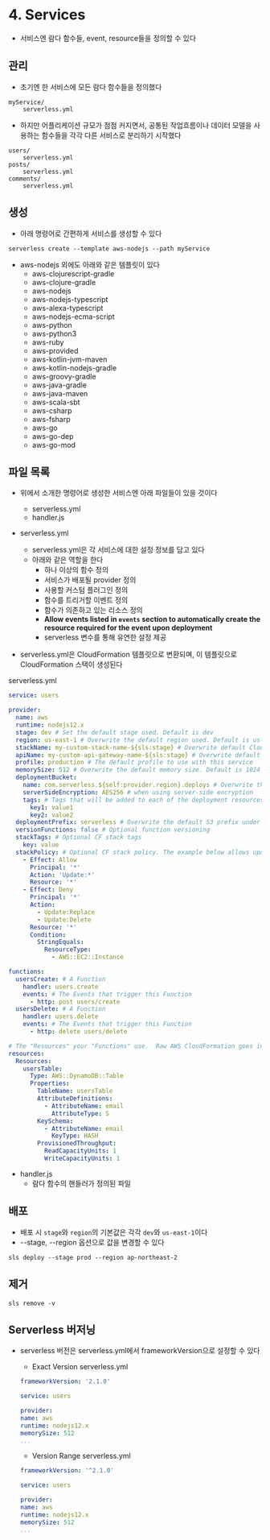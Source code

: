 # 4. Services

* 서비스엔 람다 함수들, event, resource들을 정의할 수 있다

## 관리

* 초기엔 한 서비스에 모든 람다 함수들을 정의했다 

```
myService/
    serverless.yml
```

* 하지만 어플리케이션 규모가 점점 커지면서, 공통된 작업흐름이나 데이터 모델을 사용하는 함수들을 각각 다른 서비스로 분리하기 시작했다

```
users/
    serverless.yml
posts/
    serverless.yml
comments/
    serverless.yml
```

## 생성

* 아래 명령어로 간편하게 서비스를 생성할 수 있다

```
serverless create --template aws-nodejs --path myService
```

* aws-nodejs 외에도 아래와 같은 템플릿이 있다
    * aws-clojurescript-gradle
    * aws-clojure-gradle
    * aws-nodejs
    * aws-nodejs-typescript
    * aws-alexa-typescript
    * aws-nodejs-ecma-script
    * aws-python
    * aws-python3
    * aws-ruby
    * aws-provided
    * aws-kotlin-jvm-maven
    * aws-kotlin-nodejs-gradle
    * aws-groovy-gradle
    * aws-java-gradle
    * aws-java-maven
    * aws-scala-sbt
    * aws-csharp
    * aws-fsharp
    * aws-go
    * aws-go-dep
    * aws-go-mod

## 파일 목록

* 위에서 소개한 명령어로 생성한 서비스엔 아래 파일들이 있을 것이다
    * serverless.yml
    * handler.js

* serverless.yml
    * serverless.yml은 각 서비스에 대한 설정 정보를 담고 있다
    * 아래와 같은 역할을 한다
        * 하나 이상의 함수 정의
        * 서비스가 배포될 provider 정의
        * 사용할 커스텀 플러그인 정의
        * 함수를 트리거할 이벤트 정의
        * 함수가 의존하고 있는 리소스 정의
        * **Allow events listed in `events` section to automatically create the resource required for the event upon deployment**
        * serverless 변수를 통해 유연한 설정 제공

* serverless.yml은 CloudFormation 템플릿으로 변환되며, 이 템플릿으로 CloudFormation 스택이 생성된다

serverless.yml
```yml
service: users

provider:
  name: aws
  runtime: nodejs12.x
  stage: dev # Set the default stage used. Default is dev
  region: us-east-1 # Overwrite the default region used. Default is us-east-1
  stackName: my-custom-stack-name-${sls:stage} # Overwrite default CloudFormation stack name. Default is ${self:service}-${sls:stage}
  apiName: my-custom-api-gateway-name-${sls:stage} # Overwrite default API Gateway name. Default is ${sls:stage}-${self:service}
  profile: production # The default profile to use with this service
  memorySize: 512 # Overwrite the default memory size. Default is 1024
  deploymentBucket:
    name: com.serverless.${self:provider.region}.deploys # Overwrite the default deployment bucket
    serverSideEncryption: AES256 # when using server-side encryption
    tags: # Tags that will be added to each of the deployment resources
      key1: value1
      key2: value2
  deploymentPrefix: serverless # Overwrite the default S3 prefix under which deployed artifacts should be stored. Default is serverless
  versionFunctions: false # Optional function versioning
  stackTags: # Optional CF stack tags
    key: value
  stackPolicy: # Optional CF stack policy. The example below allows updates to all resources except deleting/replacing EC2 instances (use with caution!)
    - Effect: Allow
      Principal: '*'
      Action: 'Update:*'
      Resource: '*'
    - Effect: Deny
      Principal: '*'
      Action:
        - Update:Replace
        - Update:Delete
      Resource: '*'
      Condition:
        StringEquals:
          ResourceType:
            - AWS::EC2::Instance

functions:
  usersCreate: # A Function
    handler: users.create
    events: # The Events that trigger this Function
      - http: post users/create
  usersDelete: # A Function
    handler: users.delete
    events: # The Events that trigger this Function
      - http: delete users/delete

# The "Resources" your "Functions" use.  Raw AWS CloudFormation goes in here.
resources:
  Resources:
    usersTable:
      Type: AWS::DynamoDB::Table
      Properties:
        TableName: usersTable
        AttributeDefinitions:
          - AttributeName: email
            AttributeType: S
        KeySchema:
          - AttributeName: email
            KeyType: HASH
        ProvisionedThroughput:
          ReadCapacityUnits: 1
          WriteCapacityUnits: 1
```

* handler.js
    * 람다 함수의 핸들러가 정의된 파일

## 배포

* 배포 시 `stage`와 `region`의 기본값은 각각 `dev`와 `us-east-1`이다
* --stage, --region 옵션으로 값을 변경할 수 있다

```
sls deploy --stage prod --region ap-northeast-2
```

## 제거

```
sls remove -v
```

## Serverless 버저닝

* serverless 버전은 serverless.yml에서 frameworkVersion으로 설정할 수 있다
    * Exact Version
    serverless.yml
    ```yml
    frameworkVersion: '2.1.0'

    service: users

    provider:
    name: aws
    runtime: nodejs12.x
    memorySize: 512
    ...
    ```

    * Version Range
    serverless.yml
    ```yml
    frameworkVersion: '^2.1.0'

    service: users

    provider:
    name: aws
    runtime: nodejs12.x
    memorySize: 512
    ...
    ```